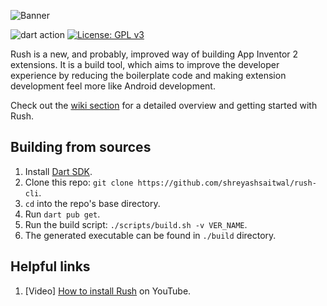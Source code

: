 ![Banner](assets/banner.png)

![dart action](https://github.com/ShreyashSaitwal/rush-cli/actions/workflows/ci.yml/badge.svg) [![License: GPL v3](https://img.shields.io/badge/License-GPLv3-blue.svg)](https://www.gnu.org/licenses/gpl-3.0)

Rush is a new, and probably, improved way of building App Inventor 2 extensions. It is a build tool, which aims to improve the developer experience by reducing the boilerplate code and making extension development feel more like Android development.

Check out the [wiki section](https://github.com/ShreyashSaitwal/rush-cli/wiki) for a detailed overview and getting started with Rush.

## Building from sources
1. Install [Dart SDK](https://dart.dev/get-dart).
2. Clone this repo: `git clone https://github.com/shreyashsaitwal/rush-cli`.
3. `cd` into the repo's base directory.
4. Run `dart pub get`.
5. Run the build script: `./scripts/build.sh -v VER_NAME`.
6. The generated executable can be found in `./build` directory.

## Helpful links
1. [Video] [How to install Rush](https://youtu.be/ngMutIRWKbw) on YouTube.
